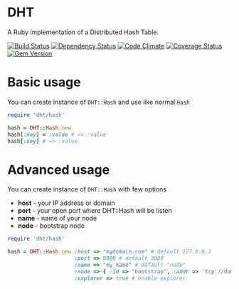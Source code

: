 DHT
===

A Ruby implementation of a Distributed Hash Table.

[![Build Status](https://secure.travis-ci.org/LTe/dht.png)](http://travis-ci.org/LTe/dht)
[![Dependency Status](https://gemnasium.com/LTe/dht.png)](https://gemnasium.com/LTe/dht)
[![Code Climate](https://codeclimate.com/github/LTe/dht.png)](https://codeclimate.com/github/LTe/dht)
[![Coverage Status](https://coveralls.io/repos/LTe/dht/badge.png?branch=master)](https://coveralls.io/r/LTe/dht?branch=master)
[![Gem Version](https://badge.fury.io/rb/dht.png)](http://badge.fury.io/rb/dht)

Basic usage
===========

You can create instance of `DHT::Hash` and use like normal `Hash`

```ruby
require 'dht/hash'

hash = DHT::Hash.new
hash[:key] = :value # => :value
hash[:key] # => :value
```

Advanced usage
==============

You can create instance of `DHT::Hash` with few options

* **host** - your IP address or domain
* **port** - your open port where DHT::Hash will be listen
* **name** - name of your node
* **node** - bootstrap node

```ruby
require 'dht/hash'

hash = DHT::Hash.new :host => "mydomain.com" # default 127.0.0.1
                     :port => 8080 # default 3000
                     :name => "my_name" # default "node"
                     :node => { :id => "bootstrap", :addr => 'tcp://domain.com:2042' } # boostrap node
                     :explorer => true # enable explorer
```



